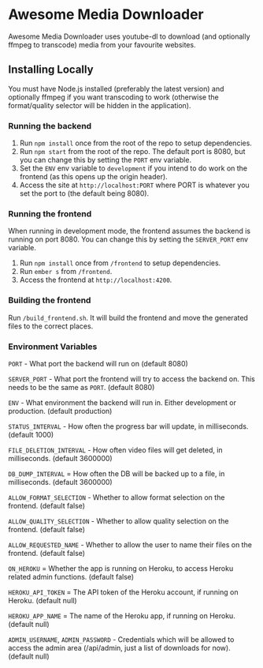 # Awesome Media Downloader

Awesome Media Downloader uses youtube-dl to download (and optionally ffmpeg to transcode) media from your favourite websites.

## Installing Locally

You must have Node.js installed (preferably the latest version) and optionally ffmpeg if you want transcoding to work (otherwise the format/quality selector will be hidden in the application).

### Running the backend

1. Run `npm install` once from the root of the repo to setup dependencies.
2. Run `npm start` from the root of the repo. The default port is 8080, but you can change this by setting the `PORT` env variable.
3. Set the `ENV` env variable to `development` if you intend to do work on the frontend (as this opens up the origin header).
4. Access the site at `http://localhost:PORT` where PORT is whatever you set the port to (the default being 8080).

### Running the frontend

When running in development mode, the frontend assumes the backend is running on port 8080. You can change this by setting the `SERVER_PORT` env variable.

1. Run `npm install` once from `/frontend` to setup dependencies.
2. Run `ember s` from `/frontend`.
3. Access the frontend at `http://localhost:4200`.

### Building the frontend

Run `/build_frontend.sh`. It will build the frontend and move the generated files to the correct places.

### Environment Variables

`PORT` - What port the backend will run on (default 8080)

`SERVER_PORT` - What port the frontend will try to access the backend on. This needs to be the same as `PORT`. (default 8080)

`ENV` - What environment the backend will run in. Either development or production. (default production)

`STATUS_INTERVAL` - How often the progress bar will update, in milliseconds. (default 1000)

`FILE_DELETION_INTERVAL` - How often video files will get deleted, in milliseconds. (default 3600000)

`DB_DUMP_INTERVAL` = How often the DB will be backed up to a file, in milliseconds. (default 3600000)

`ALLOW_FORMAT_SELECTION` - Whether to allow format selection on the frontend. (default false)

`ALLOW_QUALITY_SELECTION` - Whether to allow quality selection on the frontend. (default false)

`ALLOW_REQUESTED_NAME` - Whether to allow the user to name their files on the frontend. (default false)

`ON_HEROKU` = Whether the app is running on Heroku, to access Heroku related admin functions. (default false)

`HEROKU_API_TOKEN` = The API token of the Heroku account, if running on Heroku. (default null)

`HEROKU_APP_NAME` = The name of the Heroku app, if running on Heroku. (default null)

`ADMIN_USERNAME`, `ADMIN_PASSWORD` - Credentials which will be allowed to access the admin area (/api/admin, just a list of downloads for now). (default null)
